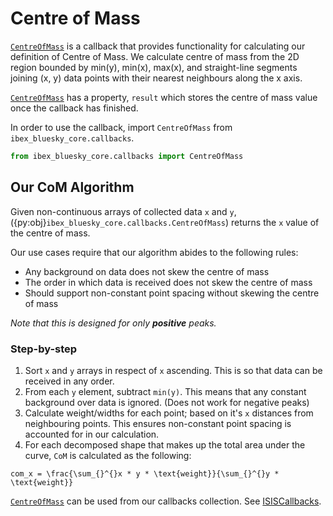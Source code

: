# Centre of Mass

[`CentreOfMass`](ibex_bluesky_core.callbacks.CentreOfMass) is a callback that provides functionality for calculating our definition of Centre of Mass. We calculate centre of mass from the 2D region bounded by min(y), min(x), max(x), and straight-line segments joining (x, y) data points with their nearest neighbours along the x axis.

[`CentreOfMass`](ibex_bluesky_core.callbacks.CentreOfMass) has a property, `result` which stores the centre of mass value once the callback has finished.

In order to use the callback, import `CentreOfMass` from `ibex_bluesky_core.callbacks`.
```py
from ibex_bluesky_core.callbacks import CentreOfMass
```

## Our CoM Algorithm

Given non-continuous arrays of collected data `x` and `y`, ({py:obj}`ibex_bluesky_core.callbacks.CentreOfMass`) returns the `x` value of the centre of mass.

Our use cases require that our algorithm abides to the following rules:
- Any background on data does not skew the centre of mass
- The order in which data is received does not skew the centre of mass
- Should support non-constant point spacing without skewing the centre of mass

*Note that this is designed for only **positive** peaks.*

### Step-by-step

1) Sort `x` and `y` arrays in respect of `x` ascending. This is so that data can be received in any order.
2) From each `y` element, subtract `min(y)`. This means that any constant background over data is ignored. (Does not work for negative peaks)
3) Calculate weight/widths for each point; based on it's `x` distances from neighbouring points. This ensures non-constant point spacing is accounted for in our calculation.
4) For each decomposed shape that makes up the total area under the curve, `CoM` is calculated as the following:
```{math}
com_x = \frac{\sum_{}^{}x * y * \text{weight}}{\sum_{}^{}y * \text{weight}}
```

[`CentreOfMass`](ibex_bluesky_core.callbacks.CentreOfMass) can be used from our callbacks collection. See [ISISCallbacks](ibex_bluesky_core.callbacks.ISISCallbacks).